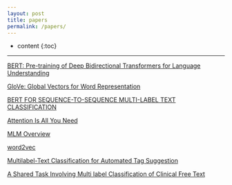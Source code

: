 ```yaml
---
layout: post
title: papers
permalink: /papers/
---
```


* content
{:toc}



-----------------------------------------------------------------

[BERT: Pre-training of Deep Bidirectional Transformers for Language Understanding](/papers/bert.pdf)

[GloVe: Global Vectors for Word Representation](/papers/glove.pdf)

[BERT FOR SEQUENCE-TO-SEQUENCE MULTI-LABEL TEXT CLASSIFICATION](/papers/BERT-FOR-SEQUENCE-TO-SEQUENCE-MULTI-LABEL-TEXT-CLASSIFICATION.pdf)

[Attention Is All You Need](/papers/Attention-Is-All-You-Need.pdf)

[MLM Overview](/papers/MLM-Overview.pdf)

[word2vec](/papers/word2vec.pdf)

[Multilabel-Text Classification for Automated Tag Suggestion](/papers/Multilabel-Text-Classification-for-Automated-Tag-Suggestion.pdf)

[A Shared Task Involving Multi label Classification of Clinical Free Text](/papers/A-Shared-Task-Involving-Multi-label-Classification-of-Clinical-Free-Text.pdf)
